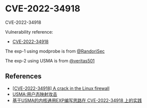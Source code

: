 # CVE-2022-34918

CVE-2022-34918

Vulnerability reference:
 * [CVE-2022-34918](https://cve.mitre.org/cgi-bin/cvename.cgi?name=CVE-2022-34918)  

The exp-1 using modprobe is from [@RandoriSec](https://github.com/randorisec/CVE-2022-34918-LPE-PoC/tree/main)

The exp-2 using USMA is from [@veritas501](https://github.com/veritas501/CVE-2022-34918)

## References
+ [[CVE-2022-34918] A crack in the Linux firewall](https://randorisec.fr/crack-linux-firewall/)
+ [USMA:用户态映射攻击](https://vul.360.net/archives/391)
+ [基于USMA的内核通用EXP编写思路在 CVE-2022-34918 上的实践](https://veritas501.github.io/2022_08_11_%E5%9F%BA%E4%BA%8EUSMA%E7%9A%84%E5%86%85%E6%A0%B8%E9%80%9A%E7%94%A8EXP%E7%BC%96%E5%86%99%E6%80%9D%E8%B7%AF%E5%9C%A8%20CVE-2022-34918%20%E4%B8%8A%E7%9A%84%E5%AE%9E%E8%B7%B5/)